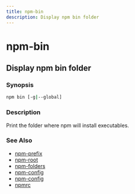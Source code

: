 ```yaml
---
title: npm-bin
description: Display npm bin folder
---
```


# npm-bin

## Display npm bin folder

### Synopsis
```bash
npm bin [-g|--global]
```

### Description

Print the folder where npm will install executables.

### See Also

* [npm-prefix](npm-prefix)
* [npm-root](npm-root)
* [npm-folders](npm-folders)
* [npm-config](npm-config)
* [npm-config](npm-config)
* [npmrc](npmrc)
